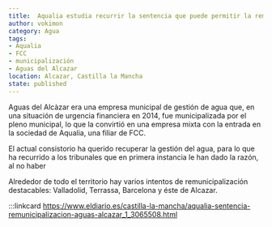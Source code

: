 ```yaml
---
title:  Aqualia estudia recurrir la sentencia que puede permitir la remunicipalización de Aguas de Alcázar
author: vokimon
category: Agua
tags:
- Aqualia
- FCC
- municipalización
- Aguas del Alcazar
location: Alcazar, Castilla la Mancha
state: published
---
```

Aguas del Alcàzar era una empresa municipal de gestión de agua
que, en una situación de urgencia financiera en 2014, fue municipalizada
por el pleno municipal, lo que la convirtió en una empresa mixta
con la entrada en la sociedad de Aqualia, una filiar de FCC.

El actual consistorio ha querido recuperar la gestión del agua,
para lo que ha recurrido a los tribunales que en primera instancia le han dado la razón,
al no haber 

Alrededor de todo el territorio hay varios intentos de remunicipalización destacables:
Valladolid, Terrassa, Barcelona y éste de Alcazar.

:::linkcard https://www.eldiario.es/castilla-la-mancha/aqualia-sentencia-remunicipalizacion-aguas-alcazar_1_3065508.html


